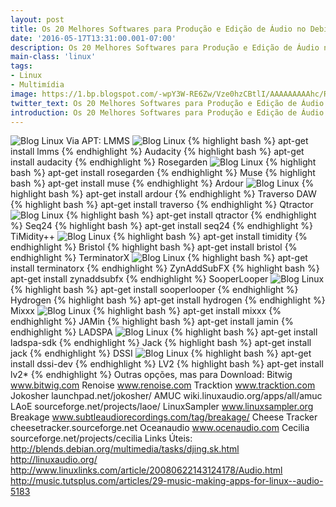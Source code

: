 ```yaml
---
layout: post
title: Os 20 Melhores Softwares para Produção e Edição de Áudio no Debian GNULinux
date: '2016-05-17T13:31:00.001-07:00'
description: Os 20 Melhores Softwares para Produção e Edição de Áudio no Debian GNULinux
main-class: 'linux'
tags:
- Linux
- Multimídia
image: https://1.bp.blogspot.com/-wpY3W-RE6Zw/Vze0hzCBtlI/AAAAAAAAAhc/RFRhSMwtxxk_jy80JEct_GYxJTJ4d0Y9QCKgB/s72-c/Os%2B20%2BMelhores%2BSoftwares%2Bpara%2BProdu%25C3%25A7%25C3%25A3o%2Be%2BEdi%25C3%25A7%25C3%25A3o%2Bde%2B%25C3%2581udio%2Bno%2BDebian%2BGNULinux.jpg
twitter_text: Os 20 Melhores Softwares para Produção e Edição de Áudio no Debian GNULinux
introduction: Os 20 Melhores Softwares para Produção e Edição de Áudio no Debian GNULinux
---
```

![Blog Linux](https://1.bp.blogspot.com/-wpY3W-RE6Zw/Vze0hzCBtlI/AAAAAAAAAhc/RFRhSMwtxxk_jy80JEct_GYxJTJ4d0Y9QCKgB/s640/Os%2B20%2BMelhores%2BSoftwares%2Bpara%2BProdu%25C3%25A7%25C3%25A3o%2Be%2BEdi%25C3%25A7%25C3%25A3o%2Bde%2B%25C3%2581udio%2Bno%2BDebian%2BGNULinux.jpg "Blog Linux")
Via APT:
LMMS
![Blog Linux](https://1.bp.blogspot.com/-7Iu7671Od_E/Vze2XTZ4y7I/AAAAAAAAAjQ/46EckWqX6VIQQpFfUVw3aRKNQAWy58ELACLcB/s400/lmms.jpg "Blog Linux")
{% highlight bash %}
apt-get install lmms
{% endhighlight %}
Audacity
{% highlight bash %}
apt-get install audacity
{% endhighlight %}
Rosegarden
![Blog Linux](https://4.bp.blogspot.com/-K_9i0kQE0ok/Vze7MO50cHI/AAAAAAAAAjs/FUDt4eJuZtQhPGFKDW7alfOViXxvC-CRgCLcB/s400/rosegarden.jpg "Blog Linux")
{% highlight bash %}
apt-get install rosegarden
{% endhighlight %}
Muse
{% highlight bash %}
apt-get install muse
{% endhighlight %}
Ardour
![Blog Linux](https://1.bp.blogspot.com/-gNSZoce9wwc/Vze2SwisVdI/AAAAAAAAAjA/6SXTZdMxeq8CshhOPnLj2pgDbqa8MGPKQCLcB/s400/ardour.jpg "Blog Linux")
{% highlight bash %}
apt-get install ardour
{% endhighlight %}
Traverso DAW
{% highlight bash %}
apt-get install traverso
{% endhighlight %}
Qtractor
![Blog Linux](https://4.bp.blogspot.com/-qrXx5BM0aug/Vze2VOgNO-I/AAAAAAAAAjI/J9yqvvwWlBcxhcNOnf2oyZBf73y81YeNACLcB/s400/qtractor.jpg "Blog Linux")
{% highlight bash %}
apt-get install qtractor
{% endhighlight %}
Seq24
{% highlight bash %}
apt-get install seq24
{% endhighlight %}
TiMidity++
![Blog Linux](https://2.bp.blogspot.com/-kgqKJuBdumY/Vze2Puhc6jI/AAAAAAAAAi0/dsnUblaj64wepX4x6OV7DgtGIhDptJroQCLcB/s400/TiMidity%252B%252B.jpg "Blog Linux")
{% highlight bash %}
apt-get install timidity
{% endhighlight %}
Bristol
{% highlight bash %}
apt-get install bristol
{% endhighlight %}
TerminatorX
![Blog Linux](https://3.bp.blogspot.com/-BVeawg8wprM/Vze2PYp0NLI/AAAAAAAAAiw/jRiWrXfGj3cHhfDDouqtFSwi0NQ6gO9UACLcB/s400/TerminatorX.jpg "Blog Linux")
{% highlight bash %}
apt-get install terminatorx
{% endhighlight %}
ZynAddSubFX
{% highlight bash %}
apt-get install zynaddsubfx
{% endhighlight %}
SooperLooper
![Blog Linux](https://4.bp.blogspot.com/-cdSx_G3pzSo/Vze2NlT0JCI/AAAAAAAAAio/RdLT2XjQoO8gNERMEHWbSZ4O85XUwE5ywCLcB/s400/SooperLooper.jpg "Blog Linux")
{% highlight bash %}
apt-get install sooperlooper
{% endhighlight %}
Hydrogen
{% highlight bash %}
apt-get install hydrogen
{% endhighlight %}
Mixxx
![Blog Linux](https://2.bp.blogspot.com/-q4IuqAw3M7Q/Vze2WuYDakI/AAAAAAAAAjM/-ZiRd5YfA6sX5G044v-QXWvsB7yfZO4xQCLcB/s400/mixxx.jpg "Blog Linux")
{% highlight bash %}
apt-get install mixxx
{% endhighlight %}
JAMin
{% highlight bash %}
apt-get install jamin
{% endhighlight %}
LADSPA
![Blog Linux](https://4.bp.blogspot.com/-fWdfOZhdmUY/Vze2LW6wxYI/AAAAAAAAAic/kOtvj-ydZaA9l7mXxiEQBR5jK4Ae73wmACLcB/s400/LADSPA.jpg "Blog Linux")
{% highlight bash %}
apt-get install ladspa-sdk
{% endhighlight %}
Jack
{% highlight bash %}
apt-get install jack
{% endhighlight %}
DSSI
![Blog Linux](https://1.bp.blogspot.com/-Vv9NOocrx5c/Vze2HON1j0I/AAAAAAAAAiE/2jgKyc3rud0FMD7eb-yVbkEQt1Kvj8ELQCLcB/s400/DSSI.jpg "Blog Linux")
{% highlight bash %}
apt-get install dssi-dev
{% endhighlight %}
LV2
{% highlight bash %}
apt-get install lv2*
{% endhighlight %}
Outras opções, mas para Download:
Bitwig
www.bitwig.com
Renoise
www.renoise.com
Tracktion
www.tracktion.com
Jokosher
launchpad.net/jokosher/
AMUC
wiki.linuxaudio.org/apps/all/amuc
LAoE
sourceforge.net/projects/laoe/
LinuxSampler
www.linuxsampler.org
Breakage
www.subtleaudiorecordings.com/tag/breakage/
Cheese Tracker
cheesetracker.sourceforge.net
Oceanaudio
www.ocenaudio.com
Cecilia
sourceforge.net/projects/cecilia
Links Úteis:
http://blends.debian.org/multimedia/tasks/djing.sk.html
http://linuxaudio.org/
http://www.linuxlinks.com/article/20080622143124178/Audio.html
http://music.tutsplus.com/articles/29-music-making-apps-for-linux--audio-5183
